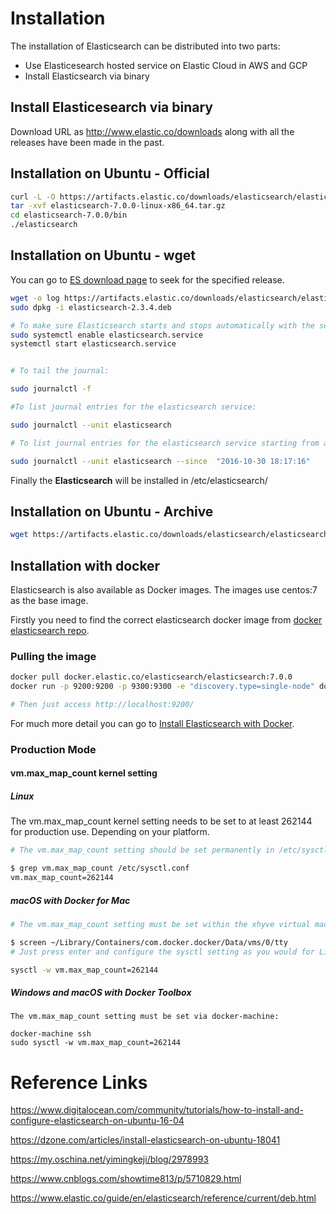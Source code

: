 # Installation
The installation of Elasticsearch can be distributed into two parts:
* Use Elasticesearch hosted service on Elastic Cloud in AWS and GCP
* Install Elasticsearch via binary

## Install Elasticesearch via binary
Download URL as http://www.elastic.co/downloads along with all the releases have been made in the past.

## Installation on Ubuntu - Official
```sh
curl -L -O https://artifacts.elastic.co/downloads/elasticsearch/elasticsearch-7.0.0-linux-x86_64.tar.gz
tar -xvf elasticsearch-7.0.0-linux-x86_64.tar.gz
cd elasticsearch-7.0.0/bin
./elasticsearch

```

## Installation on Ubuntu - wget
You can go to [ES download page](https://www.elastic.co/downloads/past-releases) to seek for the specified release.
```sh
wget -o log https://artifacts.elastic.co/downloads/elasticsearch/elasticsearch-7.0.0-amd64.deb  
sudo dpkg -i elasticsearch-2.3.4.deb

# To make sure Elasticsearch starts and stops automatically with the server, add its init script to the default runlevels.
sudo systemctl enable elasticsearch.service
systemctl start elasticsearch.service


# To tail the journal:

sudo journalctl -f

#To list journal entries for the elasticsearch service:

sudo journalctl --unit elasticsearch

# To list journal entries for the elasticsearch service starting from a given time:

sudo journalctl --unit elasticsearch --since  "2016-10-30 18:17:16"

```
Finally the **Elasticsearch** will be installed in /etc/elasticsearch/


## Installation on Ubuntu - Archive
```sh
wget https://artifacts.elastic.co/downloads/elasticsearch/elasticsearch-7.0.0-linux-x86_64.tar.gz

```

## Installation with docker
Elasticsearch is also available as Docker images. The images use centos:7 as the base image.

Firstly you need to find the correct elasticsearch docker image from [docker elasticsearch repo](https://www.docker.elastic.co/#).

### Pulling the image
```sh
docker pull docker.elastic.co/elasticsearch/elasticsearch:7.0.0
docker run -p 9200:9200 -p 9300:9300 -e "discovery.type=single-node" docker.elastic.co/elasticsearch/elasticsearch:7.0.0

# Then just access http://localhost:9200/

```
For much more detail you can go to [Install Elasticsearch with Docker](https://www.elastic.co/guide/en/elasticsearch/reference/current/docker.html#docker).

### Production Mode

#### vm.max_map_count kernel setting

##### Linux
The vm.max_map_count kernel setting needs to be set to at least 262144 for production use. Depending on your platform.

```sh
# The vm.max_map_count setting should be set permanently in /etc/sysctl.conf:

$ grep vm.max_map_count /etc/sysctl.conf
vm.max_map_count=262144

```

##### macOS with Docker for Mac
```sh
# The vm.max_map_count setting must be set within the xhyve virtual machine:

$ screen ~/Library/Containers/com.docker.docker/Data/vms/0/tty
# Just press enter and configure the sysctl setting as you would for Linux:

sysctl -w vm.max_map_count=262144
```

##### Windows and macOS with Docker Toolbox
```
The vm.max_map_count setting must be set via docker-machine:

docker-machine ssh
sudo sysctl -w vm.max_map_count=262144
```









# Reference Links

https://www.digitalocean.com/community/tutorials/how-to-install-and-configure-elasticsearch-on-ubuntu-16-04

https://dzone.com/articles/install-elasticsearch-on-ubuntu-18041

https://my.oschina.net/yimingkeji/blog/2978993

https://www.cnblogs.com/showtime813/p/5710829.html

https://www.elastic.co/guide/en/elasticsearch/reference/current/deb.html




